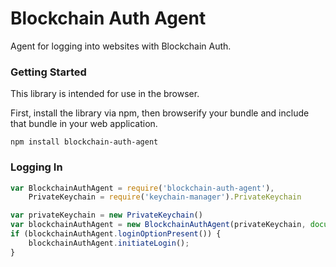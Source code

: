 # Blockchain Auth Agent

Agent for logging into websites with Blockchain Auth.

### Getting Started

This library is intended for use in the browser.

First, install the library via npm, then browserify your bundle and include that bundle in your web application.

```
npm install blockchain-auth-agent
```

### Logging In

```js
var BlockchainAuthAgent = require('blockchain-auth-agent'),
    PrivateKeychain = require('keychain-manager').PrivateKeychain

var privateKeychain = new PrivateKeychain()
var blockchainAuthAgent = new BlockchainAuthAgent(privateKeychain, document);
if (blockchainAuthAgent.loginOptionPresent()) {
    blockchainAuthAgent.initiateLogin();
}
```
